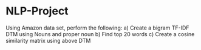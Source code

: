 # NLP-Project
Using Amazon data set, perform the following:
a) Create a bigram TF-IDF DTM using Nouns and proper noun
b) Find top 20 words
c) Create a cosine similarity matrix using above DTM
